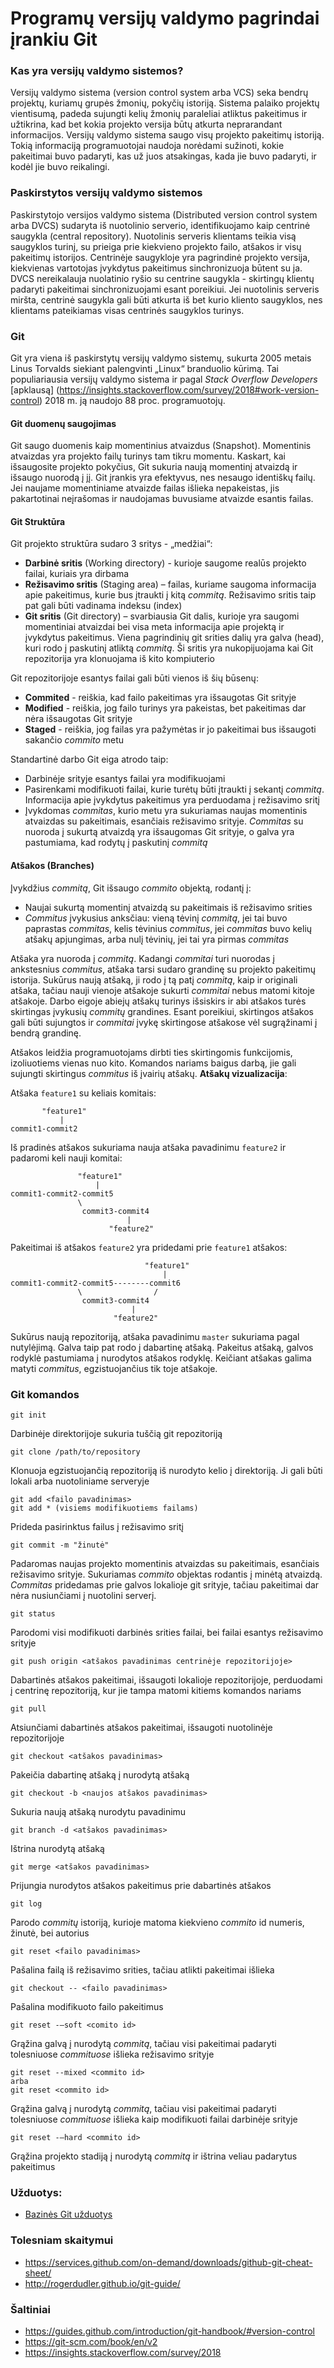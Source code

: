 # Programų versijų valdymo pagrindai įrankiu Git

### Kas yra versijų valdymo sistemos?
Versijų valdymo sistema (version control system arba VCS) seka bendrų projektų, kuriamų grupės žmonių, pokyčių istoriją. Sistema palaiko projektų vientisumą, padeda sujungti kelių žmonių paraleliai  atliktus pakeitimus ir užtikrina, kad bet kokia projekto versija būtų atkurta neprarandant informacijos.
Versijų valdymo sistema saugo visų projekto pakeitimų istoriją. Tokią informaciją programuotojai naudoja norėdami sužinoti, kokie  pakeitimai buvo padaryti, kas už juos atsakingas, kada jie buvo padaryti, ir kodėl jie buvo reikalingi.
### Paskirstytos versijų valdymo sistemos
Paskirstytojo versijos valdymo sistema (Distributed version control system arba DVCS)  sudaryta iš nuotolinio serverio, identifikuojamo kaip centrinė saugykla (central repository). Nuotolinis serveris klientams teikia visą saugyklos turinį, su prieiga prie kiekvieno projekto failo, atšakos ir visų pakeitimų istorijos. Centrinėje saugykloje yra pagrindinė projekto versija, kiekvienas vartotojas įvykdytus pakeitimus sinchronizuoja būtent su ja. DVCS nereikalauja nuolatinio ryšio su centrine saugykla - skirtingų klientų padaryti pakeitimai sinchronizuojami esant poreikiui. Jei nuotolinis serveris miršta, centrinė saugykla gali būti atkurta iš bet kurio kliento saugyklos, nes klientams pateikiamas visas  centrinės saugyklos turinys.
### Git
Git yra viena iš paskirstytų versijų valdymo sistemų, sukurta 2005 metais Linus Torvalds siekiant palengvinti „Linux“ branduolio kūrimą. Tai populiariausia versijų valdymo sistema ir pagal *Stack Overflow Developers* [apklausą] (https://insights.stackoverflow.com/survey/2018#work-version-control) 2018 m. ją naudojo 88 proc. programuotojų.

#### Git duomenų saugojimas

Git saugo duomenis kaip momentinius atvaizdus (Snapshot). Momentinis atvaizdas yra projekto failų turinys tam tikru momentu. Kaskart, kai išsaugosite projekto pokyčius, Git sukuria naują momentinį atvaizdą ir išsaugo nuorodą į jį. Git įrankis yra efektyvus, nes nesaugo identiškų failų. Jei naujame momentiniame atvaizde failas išlieka nepakeistas, jis pakartotinai neįrašomas ir naudojamas buvusiame atvaizde esantis failas.

#### Git Struktūra
Git projekto struktūra sudaro 3 sritys - „medžiai“:

- **Darbinė sritis** (Working directory) - kurioje saugome realūs projekto failai, kuriais yra dirbama
- **Režisavimo sritis** (Staging area) – failas, kuriame saugoma informacija apie pakeitimus, kurie bus įtraukti į kitą *commitą*. Režisavimo sritis taip pat gali būti vadinama indeksu (index)
- **Git sritis** (Git directory) – svarbiausia Git dalis, kurioje yra saugomi momentiniai atvaizdai bei visa meta informacija apie projektą ir įvykdytus pakeitimus. Viena pagrindinių git srities dalių yra galva (head), kuri rodo į paskutinį atliktą *commitą*. Ši sritis yra nukopijuojama kai Git repozitorija yra klonuojama iš kito kompiuterio

Git repozitorijoje esantys failai gali būti vienos iš šių būsenų:
- **Commited** - reiškia, kad failo pakeitimas yra išsaugotas Git srityje
- **Modified** - reiškia, jog failo turinys yra pakeistas, bet pakeitimas dar nėra išsaugotas Git srityje
- **Staged** - reiškia, jog failas yra pažymėtas ir jo pakeitimai bus išsaugoti sakančio *commito* metu 

Standartinė darbo Git eiga atrodo taip:
- Darbinėje srityje esantys failai yra modifikuojami
- Pasirenkami modifikuoti failai, kurie turėtų būti įtraukti į sekantį *commitą*. Informacija apie įvykdytus pakeitimus yra perduodama į režisavimo sritį
- Įvykdomas *commitas*, kurio metu yra sukuriamas naujas momentinis atvaizdas su pakeitimais, esančiais režisavimo srityje. *Commitas* su nuoroda į sukurtą atvaizdą yra išsaugomas Git srityje, o galva yra pastumiama, kad rodytų į paskutinį *commitą*  
#### Atšakos (Branches)
Įvykdžius *commitą*, Git išsaugo *commito* objektą, rodantį į:
 - Naujai sukurtą momentinį atvaizdą su pakeitimais iš režisavimo srities
 - *Commitus* įvykusius anksčiau: vieną tėvinį *commitą*, jei tai buvo paprastas *commitas*, kelis tėvinius *commitus*, jei *commitas* buvo kelių atšakų apjungimas, arba nulį tėvinių, jei tai yra pirmas *commitas*

Atšaka yra nuoroda į *commitą*. Kadangi *commitai* turi nuorodas į ankstesnius *commitus*, atšaka tarsi sudaro grandinę su projekto pakeitimų istorija. Sukūrus naują atšaką, ji rodo į tą patį *commitą*, kaip ir originali atšaka, tačiau nauji vienoje atšakoje sukurti *commitai* nebus matomi kitoje atšakoje. Darbo eigoje abiejų atšakų turinys išsiskirs ir abi atšakos turės skirtingas įvykusių *commitų* grandines. Esant poreikiui, skirtingos atšakos gali būti sujungtos ir *commitai* įvykę skirtingose atšakose vėl sugrąžinami į bendrą grandinę. 

Atšakos leidžia programuotojams dirbti ties skirtingomis funkcijomis, izoliuotiems vienas nuo kito. Komandos nariams baigus darbą, jie gali sujungti skirtingus *commitus* iš įvairių atšakų. 
**Atšakų vizualizacija**:

Atšaka `feature1` su keliais komitais:
```
       "feature1"
           |
commit1-commit2
```
Iš pradinės atšakos sukuriama nauja atšaka pavadinimu `feature2` ir padaromi keli nauji komitai:
```
               "feature1"  
                   |
commit1-commit2-commit5
               \
                commit3-commit4
                          |
                      "feature2"    
```
Pakeitimai iš atšakos `feature2` yra pridedami prie `feature1` atšakos:
```
                              "feature1"  
                                  |
commit1-commit2-commit5--------commit6
               \                /
                commit3-commit4
                           |
                       "feature2"  
```

Sukūrus naują repozitoriją, atšaka pavadinimu `master` sukuriama pagal nutylėjimą. Galva taip pat rodo į dabartinę atšaką. Pakeitus atšaką, galvos rodyklė pastumiama į nurodytos atšakos rodyklę. Keičiant atšakas galima matyti *commitus*, egzistuojančius tik toje atšakoje.

### Git komandos
```
git init
```
Darbinėje direktorijoje sukuria tuščią git repozitoriją 
```
git clone /path/to/repository
```
Klonuoja egzistuojančią repozitoriją iš nurodyto kelio į direktoriją. Ji gali būti lokali arba nuotoliniame serveryje
```
git add <failo pavadinimas>
git add * (visiems modifikuotiems failams)
```
Prideda pasirinktus failus į režisavimo sritį
```
git commit -m "žinutė"
```
Padaromas naujas projekto momentinis atvaizdas su pakeitimais, esančiais režisavimo srityje. Sukuriamas *commito* objektas rodantis į minėtą atvaizdą. *Commitas* pridedamas prie galvos lokalioje git srityje, tačiau pakeitimai dar nėra nusiunčiami į nuotolini serverį. 
```
git status
```
Parodomi visi modifikuoti darbinės srities failai, bei failai esantys režisavimo srityje
```
git push origin <atšakos pavadinimas centrinėje repozitorijoje>
```
Dabartinės atšakos pakeitimai, išsaugoti lokalioje repozitorijoje, perduodami į centrinę repozitoriją, kur jie tampa matomi kitiems komandos nariams
```
git pull
```
Atsiunčiami dabartinės atšakos pakeitimai, išsaugoti nuotolinėje repozitorijoje
```
git checkout <atšakos pavadinimas>
```
Pakeičia dabartinę atšaką į nurodytą atšaką
```
git checkout -b <naujos atšakos pavadinimas>
```
Sukuria naują atšaką nurodytu pavadinimu
```
git branch -d <atšakos pavadinimas>
```
Ištrina nurodytą atšaką
```
git merge <atšakos pavadinimas>
```
Prijungia nurodytos atšakos pakeitimus prie dabartinės atšakos
```
git log
```
Parodo *commitų* istoriją, kurioje matoma kiekvieno *commito* id numeris,  žinutė, bei autorius
``` 
git reset <failo pavadinimas>
```
Pašalina failą iš režisavimo srities, tačiau atlikti pakeitimai išlieka
```
git checkout -- <failo pavadinimas>
```
Pašalina modifikuoto failo pakeitimus
```
git reset -–soft <comito id>
```
Grąžina galvą į nurodytą *commitą*, tačiau visi pakeitimai padaryti tolesniuose *commituose* išlieka režisavimo srityje

```
git reset --mixed <commito id>
arba
git reset <commito id>
```
Grąžina galvą į nurodytą *commitą*, tačiau visi pakeitimai padaryti tolesniuose *commituose* išlieka kaip modifikuoti failai darbinėje srityje
```
git reset -–hard <commito id>
```
Grąžina projekto stadiją į nurodytą *commitą* ir ištrina veliau padarytus pakeitimus

### Užduotys:
- [Bazinės Git užduotys](exercises/exercises.md)

### Tolesniam skaitymui
- https://services.github.com/on-demand/downloads/github-git-cheat-sheet/
- http://rogerdudler.github.io/git-guide/

### Šaltiniai
- https://guides.github.com/introduction/git-handbook/#version-control
- https://git-scm.com/book/en/v2
- https://insights.stackoverflow.com/survey/2018


